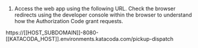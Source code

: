 1) Access the web app using the following URL. Check the browser redirects using the developer console within the browser to understand how the Authorization Code grant requests.

https://[[HOST_SUBDOMAIN]]-8080-[[KATACODA_HOST]].environments.katacoda.com/pickup-dispatch

